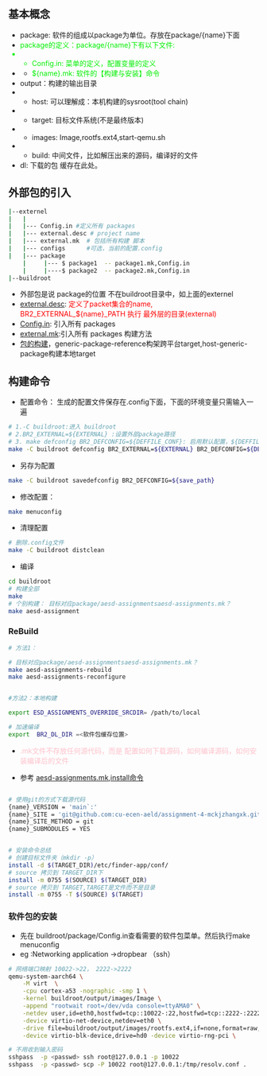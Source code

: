 ## 基本概念

- package: 软件的组成以package为单位。存放在package/{name}下面
- <font color=gree>package的定义：package/{name}下有以下文件:
- - Config.in:  菜单的定义，配置变量的定义
- - ${name}.mk: 软件的【构建与安装】命令</font>
- output：构建的输出目录
- - host:  可以理解成：本机构建的sysroot(tool chain)
- - target: 目标文件系统(不是最终版本)
- - images: Image,rootfs.ext4,start-qemu.sh
- - build: 中间文件，比如解压出来的源码，编译好的文件
- dl: 下载的包 缓存在此处。
## 外部包的引入
```sh
|--externel
|   |
|   |--- Config.in #定义所有 packages
|   |--- external.desc # project name
|   |--- external.mk  # 包括所有构建 脚本
|   |--- configs      #可选，当前的配置.config
|   |--- package
    |     |--- $ package1  -- package1.mk,Config.in
    |     |----$ package2  -- package2.mk,Config.in
|--buildroot
```
- 外部包是说 package的位置 不在buildroot目录中，如上面的externel
- [external.desc](external/base_external/external.desc): <font color=red>定义了packet集合的name, BR2_EXTERNAL_${name}_PATH 执行 最外层的目录(external)</font>
- [Config.in](external/base_external/Config.in):  引入所有 packages
- [external.mk](external/base_external/external.mk):引入所有 packages 构建方法
- [包的构建](https://buildroot.org/downloads/manual/manual.html#generic-package-reference)，generic-package-reference构架跨平台target,host-generic-package构建本地target


## 构建命令

- 配置命令： 生成的配置文件保存在.config下面，下面的环境变量只需输入一遍
```sh
# 1.-C buildroot:进入 buildroot
# 2.BR2_EXTERNAL=${EXTERNAL} :设置外部package路径
# 3. make defconfig BR2_DEFCONFIG=${DEFFILE_CONF}: 启用默认配置，${DEFFILE_CONF}最为默认配置的 路径
make -C buildroot defconfig BR2_EXTERNAL=${EXTERNAL} BR2_DEFCONFIG=${DEFFILE_CONF}

```
- 另存为配置
```sh
make -C buildroot savedefconfig BR2_DEFCONFIG=${save_path}
```
- 修改配置：
```sh
make menuconfig
```
- 清理配置
```sh
# 删除.config文件
make -C buildroot distclean
```

- 编译
```sh
cd buildroot
# 构建全部
make 
# 个别构建： 目标对应package/aesd-assignmentsaesd-assignments.mk？
make aesd-assignment
```

### ReBuild

```sh
# 方法1：

# 目标对应package/aesd-assignmentsaesd-assignments.mk？
make aesd-assignments-rebuild 
make aesd-assignments-reconfigure


#方法2：本地构建

export ESD_ASSIGNMENTS_OVERRIDE_SRCDIR= /path/to/local

# 加速编译
export  BR2_DL_DIR =<软件包缓存位置>

```

- <font color=pink>.mk文件不存放任何源代码，而是 配置如何下载源码，如何编译源码，如何安装编译后的文件</font>

-  参考 [aesd-assignments.mk](external/base_external/package/aesd-assignments/aesd-assignments.mk),[install命令](https://linux.die.net/man/1/install)




```sh

# 使用git的方式下载源代码 
{name}_VERSION = 'main`:'
{name}_SITE = 'git@github.com:cu-ecen-aeld/assignment-4-mckjzhangxk.git'
{name}_SITE_METHOD = git
{name}_SUBMODULES = YES


# 安装命令总结 
# 创建目标文件夹（mkdir -p）
install -d $(TARGET_DIR)/etc/finder-app/conf/
# source 拷贝到 TARGET_DIR下
install -m 0755 $(SOURCE) $(TARGET_DIR)
# source 拷贝到 TARGET,TARGET是文件而不是目录
install -m 0755 -T $(SOURCE) $(TARGET)
```

###  软件包的安装
- 先在 buildroot/package/Config.in查看需要的软件包菜单。然后执行make menuconfig
- eg :Networking application ->dropbear （ssh）


```sh
# 网络端口映射 10022->22， 2222->2222
qemu-system-aarch64 \
    -M virt  \
    -cpu cortex-a53 -nographic -smp 1 \
    -kernel buildroot/output/images/Image \
    -append "rootwait root=/dev/vda console=ttyAMA0" \
    -netdev user,id=eth0,hostfwd=tcp::10022-:22,hostfwd=tcp::2222-:2222 \
    -device virtio-net-device,netdev=eth0 \
    -drive file=buildroot/output/images/rootfs.ext4,if=none,format=raw,id=hd0 \
    -device virtio-blk-device,drive=hd0 -device virtio-rng-pci \

# 不用收到输入密码
sshpass  -p <passwd> ssh root@127.0.0.1 -p 10022
sshpass  -p <passwd> scp -P 10022 root@127.0.0.1:/tmp/resolv.conf .
```

